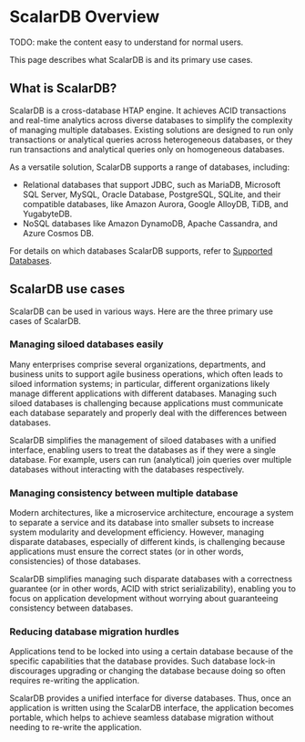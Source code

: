 # ScalarDB Overview

TODO: make the content easy to understand for normal users.

This page describes what ScalarDB is and its primary use cases.


## What is ScalarDB?

ScalarDB is a cross-database HTAP engine. It achieves ACID transactions and real-time analytics across diverse databases to simplify the complexity of managing multiple databases. Existing solutions are designed to run only transactions or analytical queries across heterogeneous databases, or they run transactions and analytical queries only on homogeneous databases.

As a versatile solution, ScalarDB supports a range of databases, including:

- Relational databases that support JDBC, such as MariaDB, Microsoft SQL Server, MySQL, Oracle Database, PostgreSQL, SQLite, and their compatible databases, like Amazon Aurora, Google AlloyDB, TiDB, and YugabyteDB.
- NoSQL databases like Amazon DynamoDB, Apache Cassandra, and Azure Cosmos DB.

For details on which databases ScalarDB supports, refer to [Supported Databases](scalardb-supported-databases.md).

## ScalarDB use cases

ScalarDB can be used in various ways. Here are the three primary use cases of ScalarDB.

### Managing siloed databases easily
Many enterprises comprise several organizations, departments, and business units to support agile business operations, which often leads to siloed information systems; in particular, different organizations likely manage different applications with different databases. Managing such siloed databases is challenging because applications must communicate each database separately and properly deal with the differences between databases.

ScalarDB simplifies the management of siloed databases with a unified interface, enabling users to treat the databases as if they were a single database. For example, users can run (analytical) join queries over multiple databases without interacting with the databases respectively.

### Managing consistency between multiple database
Modern architectures, like a microservice architecture, encourage a system to separate a service and its database into smaller subsets to increase system modularity and development efficiency. However, managing disparate databases, especially of different kinds, is challenging because applications must ensure the correct states (or in other words, consistencies) of those databases.

ScalarDB simplifies managing such disparate databases with a correctness guarantee (or in other words, ACID with strict serializability), enabling you to focus on application development without worrying about guaranteeing consistency between databases.

### Reducing database migration hurdles

Applications tend to be locked into using a certain database because of the specific capabilities that the database provides. Such database lock-in discourages upgrading or changing the database because doing so often requires re-writing the application.

ScalarDB provides a unified interface for diverse databases. Thus, once an application is written using the ScalarDB interface, the application becomes portable, which helps to achieve seamless database migration without needing to re-write the application.
